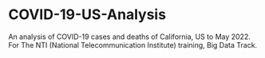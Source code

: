 # COVID-19-US-Analysis
An analysis of COVID-19 cases and deaths of California, US to May 2022.
For The NTI (National Telecommunication Institute) training, Big Data Track.
